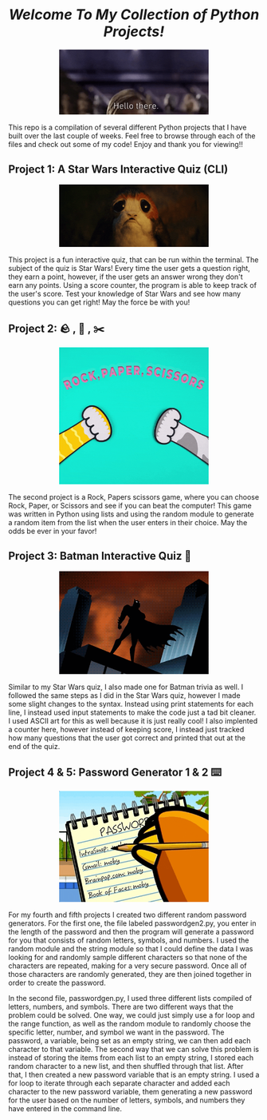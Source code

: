 <h1 align="center"><i>Welcome To My Collection of Python Projects! </h1></i>

<p align="center" >
<img  width=300 src="gif/hellothere.gif" alt="animated"/>
</p>
 
This repo is a compilation of several different Python projects that I have built over the last couple of weeks. Feel free to browse through each of the files and check out some of my code! Enjoy and thank you for viewing!! 

 
## Project 1: A Star Wars Interactive Quiz (CLI)

<p align="center" >
<img  width=300 src="gif/porg1.gif" alt="animated"/>
</p>

This project is a fun  interactive quiz, that can be run within the terminal. The subject of the quiz is Star Wars! Every time the user gets a question right, they earn a point, however, if the user gets an answer wrong they don't earn any points. Using a score counter, the program is able to keep track of the user's score. Test your knowledge of Star Wars and see how many questions you can get right! May the force be with you!

## Project 2: :rock: , :page_with_curl: , :scissors: 

<p align="center" >
<img  width=300 src="gif/rps.gif" alt="animated"/>
</p>

The second project is a Rock, Papers scissors game, where you can choose Rock, Paper, or Scissors and see if you can beat the computer! This game was written in Python using lists and using the random module to generate a random item from the list when the user enters in their choice. May the odds be ever in your favor!


## Project 3: Batman Interactive Quiz :bat:

<p align="center" >
<img  width=300 src="gif/batman.gif" alt="animated"/>
</p>

Similar to my Star Wars quiz, I also made one for Batman trivia as well. I followed the same steps as I did in the Star Wars quiz, however I made some slight changes to the syntax. Instead using print statements for each line, I instead used input statements to make the code just a tad bit cleaner. I used ASCII art for this as well because it is just really cool! I also implented a counter here, however instead of keeping score, I instead just tracked how many questions that the user got correct and printed that out at the end of the quiz. 



## Project 4 & 5: Password Generator 1 & 2 :keyboard:

<p align="center" >
<img  width=300 src="gif/password.gif" alt="animated"/>
</p>

For my fourth and fifth projects I created two different random password generators. For the first one, the file labeled passwordgen2.py, you enter in the length of the password and then the program will generate a password for you that consists of random letters, symbols, and numbers. I used the random module and the string module so that I could define the data I was looking for and randomly sample different characters so that none of the characters are repeated, making for a very secure password. Once all of those characters are randomly generated, they are then joined together in order to create the password. 

In the second file, passwordgen.py, I used three different lists compiled of letters, numbers, and symbols. There are two different ways that the problem could be solved. One way, we could just simply use a for loop and the range function, as well as the random module to randomly choose the specific letter, number, and symbol we want in the password. The password, a variable, being set as an empty string, we can then add each character to that variable. The second way that we can solve this problem is instead of storing the items from each list to an empty string, I stored each random character to a new list, and then shuffled through that list. After that, I then created a new password variable that is an empty string. I used a for loop to iterate through each separate character and added each character to the new password variable, them generating a new password for the user based on the number of letters, symbols, and numbers they have entered in the command line. 
